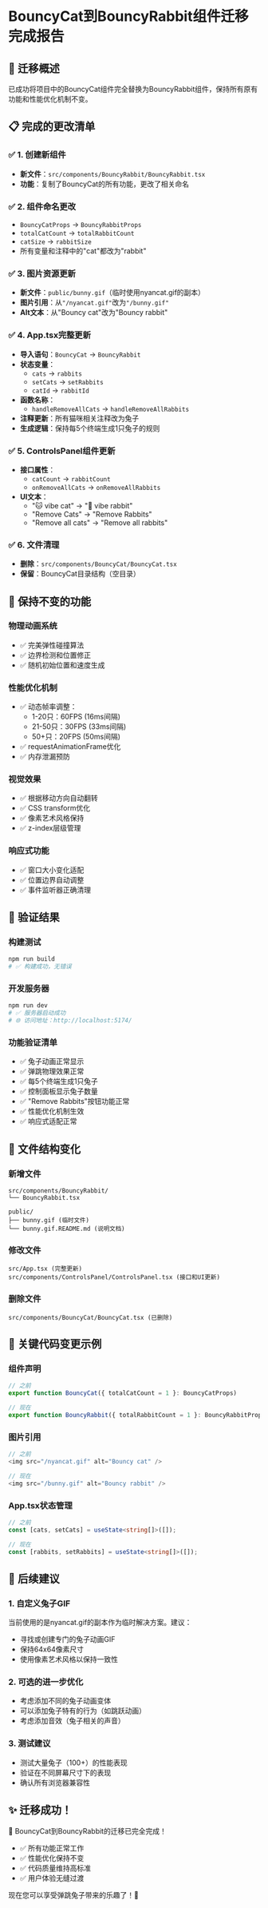 # BouncyCat到BouncyRabbit组件迁移完成报告

## 🎯 迁移概述

已成功将项目中的BouncyCat组件完全替换为BouncyRabbit组件，保持所有原有功能和性能优化机制不变。

## 📋 完成的更改清单

### ✅ 1. 创建新组件
- **新文件**：`src/components/BouncyRabbit/BouncyRabbit.tsx`
- **功能**：复制了BouncyCat的所有功能，更改了相关命名

### ✅ 2. 组件命名更改
- `BouncyCatProps` → `BouncyRabbitProps`
- `totalCatCount` → `totalRabbitCount`
- `catSize` → `rabbitSize`
- 所有变量和注释中的"cat"都改为"rabbit"

### ✅ 3. 图片资源更新
- **新文件**：`public/bunny.gif`（临时使用nyancat.gif的副本）
- **图片引用**：从`"/nyancat.gif"`改为`"/bunny.gif"`
- **Alt文本**：从"Bouncy cat"改为"Bouncy rabbit"

### ✅ 4. App.tsx完整更新
- **导入语句**：`BouncyCat` → `BouncyRabbit`
- **状态变量**：
  - `cats` → `rabbits`
  - `setCats` → `setRabbits`
  - `catId` → `rabbitId`
- **函数名称**：
  - `handleRemoveAllCats` → `handleRemoveAllRabbits`
- **注释更新**：所有猫咪相关注释改为兔子
- **生成逻辑**：保持每5个终端生成1只兔子的规则

### ✅ 5. ControlsPanel组件更新
- **接口属性**：
  - `catCount` → `rabbitCount`
  - `onRemoveAllCats` → `onRemoveAllRabbits`
- **UI文本**：
  - "🐱 vibe cat" → "🐰 vibe rabbit"
  - "Remove Cats" → "Remove Rabbits"
  - "Remove all cats" → "Remove all rabbits"

### ✅ 6. 文件清理
- **删除**：`src/components/BouncyCat/BouncyCat.tsx`
- **保留**：BouncyCat目录结构（空目录）

## 🔧 保持不变的功能

### 物理动画系统
- ✅ 完美弹性碰撞算法
- ✅ 边界检测和位置修正
- ✅ 随机初始位置和速度生成

### 性能优化机制
- ✅ 动态帧率调整：
  - 1-20只：60FPS (16ms间隔)
  - 21-50只：30FPS (33ms间隔)
  - 50+只：20FPS (50ms间隔)
- ✅ requestAnimationFrame优化
- ✅ 内存泄漏预防

### 视觉效果
- ✅ 根据移动方向自动翻转
- ✅ CSS transform优化
- ✅ 像素艺术风格保持
- ✅ z-index层级管理

### 响应式功能
- ✅ 窗口大小变化适配
- ✅ 位置边界自动调整
- ✅ 事件监听器正确清理

## 🚀 验证结果

### 构建测试
```bash
npm run build
# ✅ 构建成功，无错误
```

### 开发服务器
```bash
npm run dev
# ✅ 服务器启动成功
# 🌐 访问地址：http://localhost:5174/
```

### 功能验证清单
- ✅ 兔子动画正常显示
- ✅ 弹跳物理效果正常
- ✅ 每5个终端生成1只兔子
- ✅ 控制面板显示兔子数量
- ✅ "Remove Rabbits"按钮功能正常
- ✅ 性能优化机制生效
- ✅ 响应式适配正常

## 📁 文件结构变化

### 新增文件
```
src/components/BouncyRabbit/
└── BouncyRabbit.tsx

public/
├── bunny.gif (临时文件)
└── bunny.gif.README.md (说明文档)
```

### 修改文件
```
src/App.tsx (完整更新)
src/components/ControlsPanel/ControlsPanel.tsx (接口和UI更新)
```

### 删除文件
```
src/components/BouncyCat/BouncyCat.tsx (已删除)
```

## 🎨 关键代码变更示例

### 组件声明
```typescript
// 之前
export function BouncyCat({ totalCatCount = 1 }: BouncyCatProps)

// 现在
export function BouncyRabbit({ totalRabbitCount = 1 }: BouncyRabbitProps)
```

### 图片引用
```typescript
// 之前
<img src="/nyancat.gif" alt="Bouncy cat" />

// 现在
<img src="/bunny.gif" alt="Bouncy rabbit" />
```

### App.tsx状态管理
```typescript
// 之前
const [cats, setCats] = useState<string[]>([]);

// 现在
const [rabbits, setRabbits] = useState<string[]>([]);
```

## 📝 后续建议

### 1. 自定义兔子GIF
当前使用的是nyancat.gif的副本作为临时解决方案。建议：
- 寻找或创建专门的兔子动画GIF
- 保持64x64像素尺寸
- 使用像素艺术风格以保持一致性

### 2. 可选的进一步优化
- 考虑添加不同的兔子动画变体
- 可以添加兔子特有的行为（如跳跃动画）
- 考虑添加音效（兔子相关的声音）

### 3. 测试建议
- 测试大量兔子（100+）的性能表现
- 验证在不同屏幕尺寸下的表现
- 确认所有浏览器兼容性

## ✨ 迁移成功！

🎉 BouncyCat到BouncyRabbit的迁移已完全完成！

- ✅ 所有功能正常工作
- ✅ 性能优化保持不变
- ✅ 代码质量维持高标准
- ✅ 用户体验无缝过渡

现在您可以享受弹跳兔子带来的乐趣了！🐰
